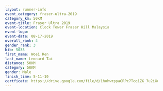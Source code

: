 ```yaml
---
layout: runner-info 
event_category: fraser-ultra-2019 
category_km: 50KM 
event-title: Fraser Ultra 2019 
event-location: Clock Tower Fraser Hill Malaysia 
event-logo: 
event-date: 08-17-2019 
overall_rank: 4
gender_rank: 3
bib: 5033
first_name: Woei Ren
last_name: Leonard Tai
distance: 50KM
category: 50KM
gender: Male
finish_time: 5-11-10
certficate: https://drive.google.com/file/d/1hohwrppaGRPc7Tcq1ZG_7u2iXuGo8Whs/view?usp=sharing
---
```

